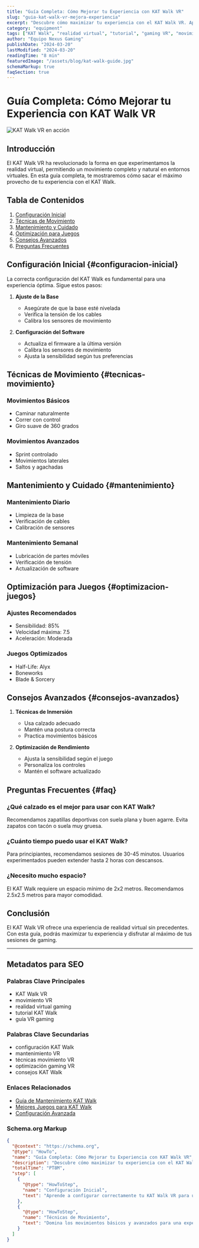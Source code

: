 ```yaml
---
title: "Guía Completa: Cómo Mejorar tu Experiencia con KAT Walk VR"
slug: "guia-kat-walk-vr-mejora-experiencia"
excerpt: "Descubre cómo maximizar tu experiencia con el KAT Walk VR. Aprende técnicas avanzadas, consejos de mantenimiento y trucos para una inmersión total en realidad virtual."
category: "equipment"
tags: ["KAT Walk", "realidad virtual", "tutorial", "gaming VR", "movimiento VR"]
author: "Equipo Nexus Gaming"
publishDate: "2024-03-20"
lastModified: "2024-03-20"
readingTime: "8 min"
featuredImage: "/assets/blog/kat-walk-guide.jpg"
schemaMarkup: true
faqSection: true
---
```


# Guía Completa: Cómo Mejorar tu Experiencia con KAT Walk VR

![KAT Walk VR en acción](/assets/blog/kat-walk-action.jpg)

## Introducción

El KAT Walk VR ha revolucionado la forma en que experimentamos la realidad virtual, permitiendo un movimiento completo y natural en entornos virtuales. En esta guía completa, te mostraremos cómo sacar el máximo provecho de tu experiencia con el KAT Walk.

## Tabla de Contenidos
1. [Configuración Inicial](#configuracion-inicial)
2. [Técnicas de Movimiento](#tecnicas-movimiento)
3. [Mantenimiento y Cuidado](#mantenimiento)
4. [Optimización para Juegos](#optimizacion-juegos)
5. [Consejos Avanzados](#consejos-avanzados)
6. [Preguntas Frecuentes](#faq)

## Configuración Inicial {#configuracion-inicial}

La correcta configuración del KAT Walk es fundamental para una experiencia óptima. Sigue estos pasos:

1. **Ajuste de la Base**
   - Asegúrate de que la base esté nivelada
   - Verifica la tensión de los cables
   - Calibra los sensores de movimiento

2. **Configuración del Software**
   - Actualiza el firmware a la última versión
   - Calibra los sensores de movimiento
   - Ajusta la sensibilidad según tus preferencias

## Técnicas de Movimiento {#tecnicas-movimiento}

### Movimientos Básicos
- Caminar naturalmente
- Correr con control
- Giro suave de 360 grados

### Movimientos Avanzados
- Sprint controlado
- Movimientos laterales
- Saltos y agachadas

## Mantenimiento y Cuidado {#mantenimiento}

### Mantenimiento Diario
- Limpieza de la base
- Verificación de cables
- Calibración de sensores

### Mantenimiento Semanal
- Lubricación de partes móviles
- Verificación de tensión
- Actualización de software

## Optimización para Juegos {#optimizacion-juegos}

### Ajustes Recomendados
- Sensibilidad: 85%
- Velocidad máxima: 7.5
- Aceleración: Moderada

### Juegos Optimizados
- Half-Life: Alyx
- Boneworks
- Blade & Sorcery

## Consejos Avanzados {#consejos-avanzados}

1. **Técnicas de Inmersión**
   - Usa calzado adecuado
   - Mantén una postura correcta
   - Practica movimientos básicos

2. **Optimización de Rendimiento**
   - Ajusta la sensibilidad según el juego
   - Personaliza los controles
   - Mantén el software actualizado

## Preguntas Frecuentes {#faq}

### ¿Qué calzado es el mejor para usar con KAT Walk?
Recomendamos zapatillas deportivas con suela plana y buen agarre. Evita zapatos con tacón o suela muy gruesa.

### ¿Cuánto tiempo puedo usar el KAT Walk?
Para principiantes, recomendamos sesiones de 30-45 minutos. Usuarios experimentados pueden extender hasta 2 horas con descansos.

### ¿Necesito mucho espacio?
El KAT Walk requiere un espacio mínimo de 2x2 metros. Recomendamos 2.5x2.5 metros para mayor comodidad.

## Conclusión

El KAT Walk VR ofrece una experiencia de realidad virtual sin precedentes. Con esta guía, podrás maximizar tu experiencia y disfrutar al máximo de tus sesiones de gaming.

---

## Metadatos para SEO

### Palabras Clave Principales
- KAT Walk VR
- movimiento VR
- realidad virtual gaming
- tutorial KAT Walk
- guía VR gaming

### Palabras Clave Secundarias
- configuración KAT Walk
- mantenimiento VR
- técnicas movimiento VR
- optimización gaming VR
- consejos KAT Walk

### Enlaces Relacionados
- [Guía de Mantenimiento KAT Walk](/blog/mantenimiento-kat-walk)
- [Mejores Juegos para KAT Walk](/blog/juegos-kat-walk)
- [Configuración Avanzada](/blog/configuracion-avanzada-kat-walk)

### Schema.org Markup
```json
{
  "@context": "https://schema.org",
  "@type": "HowTo",
  "name": "Guía Completa: Cómo Mejorar tu Experiencia con KAT Walk VR",
  "description": "Descubre cómo maximizar tu experiencia con el KAT Walk VR. Aprende técnicas avanzadas, consejos de mantenimiento y trucos para una inmersión total en realidad virtual.",
  "totalTime": "PT8M",
  "step": [
    {
      "@type": "HowToStep",
      "name": "Configuración Inicial",
      "text": "Aprende a configurar correctamente tu KAT Walk VR para una experiencia óptima."
    },
    {
      "@type": "HowToStep",
      "name": "Técnicas de Movimiento",
      "text": "Domina los movimientos básicos y avanzados para una experiencia inmersiva."
    }
  ]
}
``` 